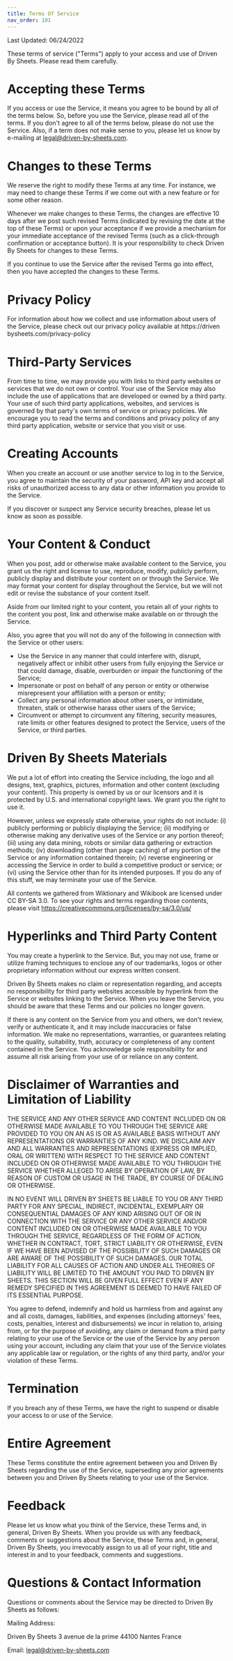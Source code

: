 ```yaml
---
title: Terms Of Service
nav_order: 101
---
```


Last Updated: 06/24/2022

These terms of service ("Terms") apply to your access and use of Driven By Sheets. Please read them carefully.

# Accepting these Terms

If you access or use the Service, it means you agree to be bound by all of the terms below. So, before you use the Service, please read all of the terms. If you don't agree to all of the terms below, please do not use the Service. Also, if a term does not make sense to you, please let us know by e-mailing at legal@driven-by-sheets.com.

# Changes to these Terms

We reserve the right to modify these Terms at any time. For instance, we may need to change these Terms if we come out with a new feature or for some other reason.

Whenever we make changes to these Terms, the changes are effective 10 days after we post such revised Terms (indicated by revising the date at the top of these Terms) or upon your acceptance if we provide a mechanism for your immediate acceptance of the revised Terms (such as a click-through confirmation or acceptance button). It is your responsibility to check Driven By Sheets for changes to these Terms.

If you continue to use the Service after the revised Terms go into effect, then you have accepted the changes to these Terms.

# Privacy Policy

For information about how we collect and use information about users of the Service, please check out our privacy policy available at https://driven bysheets.com/privacy-policy


# Third-Party Services

From time to time, we may provide you with links to third party websites or services that we do not own or control. Your use of the Service may also include the use of applications that are developed or owned by a third party. Your use of such third party applications, websites, and services is governed by that party's own terms of service or privacy policies. We encourage you to read the terms and conditions and privacy policy of any third party application, website or service that you visit or use.

# Creating Accounts

When you create an account or use another service to log in to the Service, you agree to maintain the security of your password, API key and accept all risks of unauthorized access to any data or other information you provide to the Service.

If you discover or suspect any Service security breaches, please let us know as soon as possible.

# Your Content & Conduct

When you post, add or otherwise make available content to the Service, you grant us the right and license to use, reproduce, modify, publicly perform, publicly display and distribute your content on or through the Service. We may format your content for display throughout the Service, but we will not edit or revise the substance of your content itself.

Aside from our limited right to your content, you retain all of your rights to the content you post, link and otherwise make available on or through the Service.

Also, you agree that you will not do any of the following in connection with the Service or other users:

* Use the Service in any manner that could interfere with, disrupt, negatively affect or inhibit other users from fully enjoying the Service or that could damage, disable, overburden or impair the functioning of the Service;
* Impersonate or post on behalf of any person or entity or otherwise misrepresent your affiliation with a person or entity;
* Collect any personal information about other users, or intimidate, threaten, stalk or otherwise harass other users of the Service;
* Circumvent or attempt to circumvent any filtering, security measures, rate limits or other features designed to protect the Service, users of the Service, or third parties.

# Driven By Sheets Materials

We put a lot of effort into creating the Service including, the logo and all designs, text, graphics, pictures, information and other content (excluding your content). This property is owned by us or our licensors and it is protected by U.S. and international copyright laws. We grant you the right to use it.

However, unless we expressly state otherwise, your rights do not include: (i) publicly performing or publicly displaying the Service; (ii) modifying or otherwise making any derivative uses of the Service or any portion thereof; (iii) using any data mining, robots or similar data gathering or extraction methods; (iv) downloading (other than page caching) of any portion of the Service or any information contained therein; (v) reverse engineering or accessing the Service in order to build a competitive product or service; or (vi) using the Service other than for its intended purposes. If you do any of this stuff, we may terminate your use of the Service.

All contents we gathered from Wiktionary and Wikibook are licensed under CC BY-SA 3.0. To see your rights and terms regarding those contents, please visit https://creativecommons.org/licenses/by-sa/3.0/us/

# Hyperlinks and Third Party Content

You may create a hyperlink to the Service. But, you may not use, frame or utilize framing techniques to enclose any of our trademarks, logos or other proprietary information without our express written consent.

Driven By Sheets makes no claim or representation regarding, and accepts no responsibility for third party websites accessible by hyperlink from the Service or websites linking to the Service. When you leave the Service, you should be aware that these Terms and our policies no longer govern.

If there is any content on the Service from you and others, we don't review, verify or authenticate it, and it may include inaccuracies or false information. We make no representations, warranties, or guarantees relating to the quality, suitability, truth, accuracy or completeness of any content contained in the Service. You acknowledge sole responsibility for and assume all risk arising from your use of or reliance on any content.

# Disclaimer of Warranties and Limitation of Liability

THE SERVICE AND ANY OTHER SERVICE AND CONTENT INCLUDED ON OR OTHERWISE MADE AVAILABLE TO YOU THROUGH THE SERVICE ARE PROVIDED TO YOU ON AN AS IS OR AS AVAILABLE BASIS WITHOUT ANY REPRESENTATIONS OR WARRANTIES OF ANY KIND. WE DISCLAIM ANY AND ALL WARRANTIES AND REPRESENTATIONS (EXPRESS OR IMPLIED, ORAL OR WRITTEN) WITH RESPECT TO THE SERVICE AND CONTENT INCLUDED ON OR OTHERWISE MADE AVAILABLE TO YOU THROUGH THE SERVICE WHETHER ALLEGED TO ARISE BY OPERATION OF LAW, BY REASON OF CUSTOM OR USAGE IN THE TRADE, BY COURSE OF DEALING OR OTHERWISE.

IN NO EVENT WILL DRIVEN BY SHEETS BE LIABLE TO YOU OR ANY THIRD PARTY FOR ANY SPECIAL, INDIRECT, INCIDENTAL, EXEMPLARY OR CONSEQUENTIAL DAMAGES OF ANY KIND ARISING OUT OF OR IN CONNECTION WITH THE SERVICE OR ANY OTHER SERVICE AND/OR CONTENT INCLUDED ON OR OTHERWISE MADE AVAILABLE TO YOU THROUGH THE SERVICE, REGARDLESS OF THE FORM OF ACTION, WHETHER IN CONTRACT, TORT, STRICT LIABILITY OR OTHERWISE, EVEN IF WE HAVE BEEN ADVISED OF THE POSSIBILITY OF SUCH DAMAGES OR ARE AWARE OF THE POSSIBILITY OF SUCH DAMAGES. OUR TOTAL LIABILITY FOR ALL CAUSES OF ACTION AND UNDER ALL THEORIES OF LIABILITY WILL BE LIMITED TO THE AMOUNT YOU PAID TO DRIVEN BY SHEETS. THIS SECTION WILL BE GIVEN FULL EFFECT EVEN IF ANY REMEDY SPECIFIED IN THIS AGREEMENT IS DEEMED TO HAVE FAILED OF ITS ESSENTIAL PURPOSE.

You agree to defend, indemnify and hold us harmless from and against any and all costs, damages, liabilities, and expenses (including attorneys' fees, costs, penalties, interest and disbursements) we incur in relation to, arising from, or for the purpose of avoiding, any claim or demand from a third party relating to your use of the Service or the use of the Service by any person using your account, including any claim that your use of the Service violates any applicable law or regulation, or the rights of any third party, and/or your violation of these Terms.

# Termination

If you breach any of these Terms, we have the right to suspend or disable your access to or use of the Service.

# Entire Agreement

These Terms constitute the entire agreement between you and Driven By Sheets regarding the use of the Service, superseding any prior agreements between you and Driven By Sheets relating to your use of the Service.


# Feedback

Please let us know what you think of the Service, these Terms and, in general, Driven By Sheets. When you provide us with any feedback, comments or suggestions about the Service, these Terms and, in general, Driven By Sheets, you irrevocably assign to us all of your right, title and interest in and to your feedback, comments and suggestions.

# Questions & Contact Information

Questions or comments about the Service may be directed to Driven By Sheets as follows:

Mailing Address:

Driven By Sheets
3 avenue de la prime
44100 Nantes
France

Email: legal@driven-by-sheets.com
